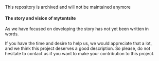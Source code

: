 This repository is archived and will not be maintained anymore

<h4>The story and vision of mytentsite</h4>

<p>As we have focused on developing the story has not yet been written in words.</p>
<p>If you have the time and desire to help us, we would appreciate that a lot, and we think
    this project deserves a good description. So please, do not hesitate to contact us if you
    want to make your contribution to this project.</p>
